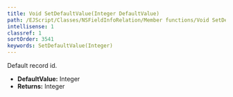 ```yaml
---
title: Void SetDefaultValue(Integer DefaultValue)
path: /EJScript/Classes/NSFieldInfoRelation/Member functions/Void SetDefaultValue(Integer p_0)
intellisense: 1
classref: 1
sortOrder: 3541
keywords: SetDefaultValue(Integer)
---
```



Default record id.



* **DefaultValue:** Integer
* **Returns:** Integer


